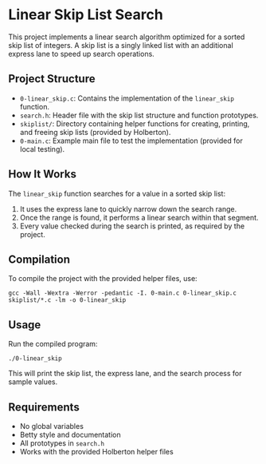 # Linear Skip List Search

This project implements a linear search algorithm optimized for a sorted skip list of integers. A skip list is a singly linked list with an additional express lane to speed up search operations.

## Project Structure
- `0-linear_skip.c`: Contains the implementation of the `linear_skip` function.
- `search.h`: Header file with the skip list structure and function prototypes.
- `skiplist/`: Directory containing helper functions for creating, printing, and freeing skip lists (provided by Holberton).
- `0-main.c`: Example main file to test the implementation (provided for local testing).

## How It Works
The `linear_skip` function searches for a value in a sorted skip list:
1. It uses the express lane to quickly narrow down the search range.
2. Once the range is found, it performs a linear search within that segment.
3. Every value checked during the search is printed, as required by the project.

## Compilation
To compile the project with the provided helper files, use:

```
gcc -Wall -Wextra -Werror -pedantic -I. 0-main.c 0-linear_skip.c skiplist/*.c -lm -o 0-linear_skip
```

## Usage
Run the compiled program:

```
./0-linear_skip
```

This will print the skip list, the express lane, and the search process for sample values.

## Requirements
- No global variables
- Betty style and documentation
- All prototypes in `search.h`
- Works with the provided Holberton helper files
